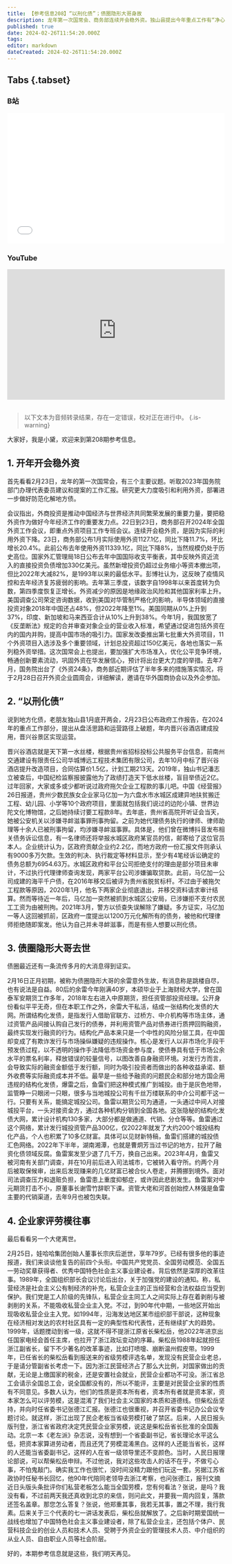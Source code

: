 ```yaml
---
title: 【参考信息208】“以刑化债”；债圈隐形大哥身故
description: 龙年第一次国常会、商务部连续开会稳外资。独山县提出今年重点工作有“净心谷酒店建成投用，净心谷景区实现运营”，就是“天下第一水司楼”。贵州少数民族女企业家为六盘水承建10个政府项目，之后讨要工程款8年，区政府一度提出1200万化解所有债务，被拒绝后，去年底她以涉嫌寻衅滋事罪被刑拘。“债圈隐形大哥”余雷意外身故，他曾搭建起城投债灰色网络。娃哈哈创始人宗庆后逝世，讣告的前四个头衔背后是一段深厚的改革往事。
published: true
date: 2024-02-26T11:54:20.000Z
tags: 
editor: markdown
dateCreated: 2024-02-26T11:54:20.000Z
---
```


## Tabs {.tabset}
### B站
<div style="position: relative; padding: 30% 45%;">
<iframe style="position: absolute; width: 100%; height: 100%; left: 0; top: 0;" src="//player.bilibili.com/player.html?&bvid=BV1VJ4m1e7sd&page=1&as_wide=1&high_quality=1&danmaku=1&autoplay=0" scrolling="no" border="0" frameborder="no" framespacing="0" allowfullscreen="true"></iframe>
</div>

### YouTube
<div style="position: relative; padding: 30% 45%;">
<iframe style="position: absolute; top: 0; left: 0; width: 100%; height: 100%;" src="https://www.youtube-nocookie.com/embed/YouTubeVID" title="YouTube video player" frameborder="0" allow="accelerometer; autoplay; clipboard-write; encrypted-media; gyroscope; picture-in-picture" allowfullscreen></iframe>
</div>

##

> 以下文本为音频转录结果，存在一定错误，校对正在进行中。
{.is-warning}

大家好，我是小黛，欢迎来到第208期参考信息。

## 1. 开年开会稳外资

首先看看2月23日，龙年的第一次国常会，有三个主要议题。听取2023年国务院部门办理代表委员建议和提案的工作汇报。研究更大力度吸引和利用外资，部署进一步做好防范化解地方债。

会议指出，外商投资是推动中国经济与世界经济共同繁荣发展的重要力量，要把稳外资作为做好今年经济工作的重要发力点。22日到23日，商务部召开2024年全国外资工作会议，即重点外资项目工作专班会议。连续开会稳外资，是因为实际的利用外资下降。23日，商务部公布1月实际使用外资1127.1亿，同比下降11.7%，环比增长20.4%。此前公布去年使用外资11339.1亿，同比下降8%，当然规模仍处于历史高位。国家外汇管理局18日公布去年中国国际收支平衡表，其中反映外资近流入的直接投资负债增加330亿美元。虽然新增投资仍超过业务缩小等资本撤出项，但比2022年大减82%，是1993年以来的最低水平。彭博社认为，这反映了疫情风控和去年经济复苏疲弱的影响。去年第三季度，该数字自1998年以来首度转为负数，第四季度恢复正增长。外资减少的原因是地缘政治风险和其他国家利率上升。美国调查公司荣定咨询数据，收到美国对华管制严格化的影响，半导体领域的直接投资对象2018年中国还占48%，但2022年降至1%。美国同期从0%上升到37%，印度、新加坡和马来西亚合计从10%上升到38%。今年1月，我国放宽了《反垄断法》规定的合并审查对象企业的营业收入标准，希望通过促进包括外资在内的国内并购，提高中国市场的吸引力。国家发改委推出第七批重大外资项目，11个外资项目入选涉及多个重要领域，计划总投资超过150亿美元，各地也落实一系列稳外资举措。这次国常会上也提出，要加强扩大市场准入，优化公平竞争环境，畅通创新要素流动，巩固外资在华发展信心，预计将出台更大力度的举措。去年7月，国务院出台了《外资24条》，商务部近期评估了半年多来的措施落实情况，将于2月28日召开外资企业圆周会，详细解读，邀请在华外国商协会以及外企参加。

## 2. “以刑化债”

说到地方化债，老朋友独山县1月底开两会，2月23日公布政府工作报告，在2024年的重点工作部分，提出从盘活思路和运营路径上破题，年内晋兴谷酒店建成投用，晋兴谷景区实现运营。

晋兴谷酒店就是天下第一水丝楼，根据贵州省招标投标公共服务平台信息，前南州交通建设有限责任公司华城博远工程技术集团有限公司，去年10月中标了晋兴谷酒店提升改造项目，合同估算价1.5亿，计划工期213天。2019年，独山书记潘志立被查后，中国纪检监察报披露他为了政绩打造天下低水丝楼，盲目举债近2亿。过年回家，大家或多或少都听说过政府拖欠企业工程款的事儿吧。中国《经营报》26日报道，贵州少数民族女企业家马亿加一为六盘水市水城区成建异地扶贫搬迁工程、幼儿园、小学等10个政府项目，里面就包括我们说过的边陀小镇、世界边陀文化博物馆，之后她持续讨要工程款8年。去年底，贵州省高院开听证会当天，她被公安机关以涉嫌寻衅滋事罪刑事拘留。之前为她代理债务执行的律师、律师助理等十余人已被刑事拘留，均涉嫌寻衅滋事罪。具体是，他们曾在微博抖音发布相关债务诉讼信息，有一名律师还将举报水城区政府某官员的信，邮寄给了这位官员本人。企业统计认为，区政府贡献企业约2.2亿，而地方政府一份汇报文件则承认有9000多万欠款。生效的判决、执行裁定等材料显示，至少有4笔经诉讼确定的债务总额为6954.63万。水城区政府和平台公司拒绝支付的理由是部分项目未审计，不过执行代理律师查询发现，两家平台公司涉嫌骗取贷款。此前，马亿加一公司成建的海平千户债，在2016年移交后被评为贵州省脱贫标杆。不过由于被拖欠工程款等原因，2020年1月，他名下两家企业彻底退出，并移交资料请求审计结算。然而等待近一年后，马亿加一突然被抓到水城区公安局，已涉嫌拒不支付农民工工资为由被刑拘。2021年3月，警方以侦查失误解除了嫌疑。多方证实，马亿加一等人这回被抓前，区政府一度提出以1200万元化解所有的债务，被他和代理律师拒绝随即案发。他认为自己并未寻衅滋事，而是有些人想要以刑化债。

## 3. 债圈隐形大哥去世

债圈最近还有一条流传多月的大消息得到证实。

2月16日正月初期，被称为债圈隐形大哥的余雷意外生故，有消息称是跳楼自尽，也有说法是自益。80后的余雷今年刚满40岁，本硕毕业于上海财经大学，曾在国泰军安期货工作多年，2018年左右进入中原期货，担任资管部投资经理。公开身份看似平平无奇，但在本职工作之外，余雷大干私活，结成一张结构化发债的大网。所谓结构化发债，是指发行人借助官联方、过桥方、中介机构等市场主体，通过资管产品间接认购自己发行的债券，并利用资管产品对债券进行质押回购融资，最终实现发行融资的行为。结构化产品本来只是一个中性的风险分层工具，在中国却变成了有欺诈发行与市场操纵嫌疑的违规操作。核心是发行人以非市场化手段干预发债过程，以不透明的操作手法降低市场资金参与度，使债券具有低于市场公余水平的票名利率，释放错误的较量信号，以图改善自身融资环境。对发行方而言，会导致实际的融资金额低于发行额，同时为吸引投资者而做出的各种收益承诺、额外收费等实际融资成本并不低。最早是一些给予融资的问题民企和部分地方国企用违规的结构化发债，爆雷之后，鱼雷们把这种模式推广到城投。由于是灰色地带，监管睁一只眼闭一只眼，很多与当地城投公司有千丝万缕联系的中介公司都干这一行。只要有关系，能搞定城投公司。鱼雷以期货公司为通道，一头通过中间人对接城投平台，一头对接资金方，通过各种机构分销到全国各地。这张隐秘的结构化发债大网，累计设计机构130多家，大部分都是做通道、代销、分仓等等。鱼雷通过这个网络，累计发行城投资管产品300亿，仅2022年就发了大约200个城投结构化产品，个人也积累了10多亿财富。具体可以见财新特稿，鱼雷们搭建的城投债汇色网络。2022年下半年，湖南湘潭，也就是曹炯芳当过书记的地方，拉开了融资化债领域反腐。鱼雷案发至少退了几千万，换自己出来。2023年4月，鱼雷又被河南有关部门调查，并在10月前后进入司法城市，它被转入看守所。约两个月后被取保候审，出来后发现赚来的几亿财富已被合伙人卷走，并腾挪到境外。面对司法调查压力和退赃负担，鱼雷患上重度抑郁症，或许因此悲剧发生。鱼雷案对中元期货打击不小，原董事长谢雪竹辞职下课。资管大佬和河首创始控人林强是鱼雷主要的代销渠道，去年9月也被包失联。

## 4. 企业家评劳模往事

最后看看另一个大佬离世。

2月25日，娃哈哈集团创始人董事长宗庆后逝世，享年79岁。已经有很多他的事迹报道，我们来谈谈他复告的前四个头衔。中国共产党党员、全国劳动模范、全国五一劳动奖章获得者、优秀中国特色社会主义事业建设者。背后依然是深厚的改革往事。1989年，全国组织部长会议讨论后出台，关于加强党的建设的通知。称，私营经济是社会主义公有制经济的补充，私营企业主的正当经营和合法权益应当受到保护。我们党是工人阶级的先锋队，私营企业主同工人之间实际上存在着剥削与被剥削的关系，不能吸收私营企业主入党。不过，到90年代中期，一些地区开始出现吸收私营企业主入党。如1994年，沿海发达地区某市组织部干部说，这种现象在经济相对发达的农村社区具有一定的典型性和代表性，还有继续扩大的趋势。1999年，话题搅动到省一级，这就不得不提浙江原省长柴松岳，他2022年进京出任国家电经会首任主席，也拉开了浙江政坛变动的序幕。柴松岳1988年起就担任浙江副省长，留下不少著名的改革事迹，比如打喷嚏、崩断温州假皮带。1999年，已任省长的柴松岳看到报送来的省级劳模评选名单，发现没有民营企业老总，于是请分管副省长考虑一下。因为浙江民营经济占了那么大比例，对国家做出的贡献，无论是上缴国家的税金，还是安置社会就业，民营企业都功不可没。浙江省总工会请示全国总工会，说全国都没有的，所以不能评，主要是对民营企业家的性质有不同意见。多数人认为，他们的性质是资本所有者，资本所有者就是资本家，资本家怎么可以评劳模，这是混淆了我们社会主义国家的本质和道德线。但柴松岳坚持，并向时任省委书记张德江汇报。张德江也很重视，并召开省委书记办公会议专题讨论。就这样，浙江出现了民企老板当省级劳模打破了禁区。后来，人民日报头版刊登，浙江省省政府决定凭民营企业家劳模，说这是柴松岳省长批准的全国轰动。北京一本《老左派》杂志说，没有想到一个省委副书记，省长理论水平这么低，把资本家算进劳动者，而且还凭了劳模混淆黑白。这样的人还能当省长，这样的人还能当省委副书记，这样的人在省一级领导里还不变颜色。当时，人民日报理论部说，可以帮柴松岳申辩。不过他说，我对这些攻击人的话不在乎，不做亏心事，不怕鬼敲门。确实我工作也很忙，没时间没精力跟他们玩这一套。另据江苏省政协时任秘书长回忆，他90年代陪同老领导去浙江考察，也问张德江，报刊文摘近日头版头条批评你们私营老板怎么能当全国劳模，您有何看法？张说，是吗？我没有看，不过前两天我还真收到北京的来信，则问此文，并要我一周内回复，落款还签名盖章。那您怎么答复？张说，他郑重其事，我若无其事，置之不理，我行我素。后来关于三个代表的七一讲话发表后，柴松岳就解放了。之后新时期爱国统一战线也增加了中国特色社会主义事业建设者，除了私营企业主，还包括个体户、民营科技企业的创业人员和技术人员、受聘于外资企业的管理技术人员、中介组织的从业人员、自由职业人员等社会阶层。

好的，本期参考信息就是这些，我们明天再见。